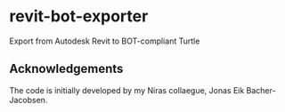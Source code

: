 # revit-bot-exporter
Export from Autodesk Revit to BOT-compliant Turtle

## Acknowledgements
The code is initially developed by my Niras collaegue, Jonas Eik Bacher-Jacobsen.
